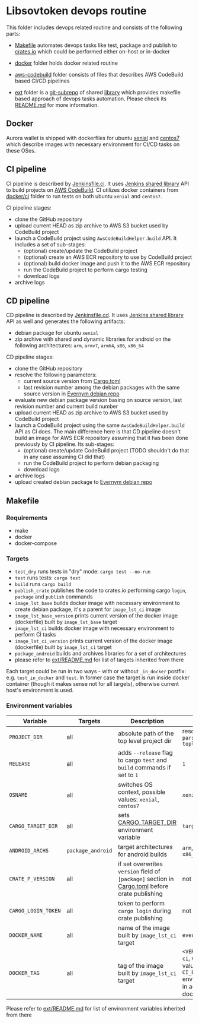 # Libsovtoken devops routine

This folder includes devops related routine and consists of the following parts:
- [Makefile](Makefile) automates devops tasks like test, package and publish to [crates.io](https://crates.io/) which could be performed either on-host or in-docker
- [docker](docker) folder holds docker related routine
- [aws-codebuild](aws-codebuild) folder consists of files that describes AWS CodeBuild based CI/CD pipelines
- [ext](ext) folder is a [git-subrepo][d003158e] of shared [library](https://github.com/evernym/jenkins-shared/tree/devops-shared) which provides makefile based approach of devops tasks automation. Please check its [README.md](ext/README.md) for more information.

  [d003158e]: https://github.com/ingydotnet/git-subrepo "git-subrepo"

## Docker

Aurora wallet is shipped with dockerfiles for ubuntu [xenial](docker/ci/xenial/Dockerfile) and [centos7](docker/ci/xenial/Dockerfile) which describe images with necessary environment for CI/CD tasks on these OSes.

## CI pipeline

CI pipeline is described by [Jenkinsfile.ci](aws-codebuild/Jenkinsfile.ci). It uses [Jenkins shared library](https://github.com/evernym/jenkins-shared/tree/aws-codebuild) API to build projects on [AWS CodeBuild](https://aws.amazon.com/codebuild/). CI utilizes docker containers from [docker/ci](docker/ci) folder to run tests on both ubuntu `xenial` and `centos7`.

CI pipeline stages:
- clone the GitHub repository
- upload current HEAD as zip archive to AWS S3 bucket used by CodeBuild project
- launch a CodeBuild project using `AwsCodeBuildHelper.build` API. It includes a set of sub-stages:
  - (optional) create/update the CodeBuild project
  - (optional) create an AWS ECR repository to use by CodeBuild project
  - (optional) build docker image and push it to the AWS ECR repository
  - run the CodeBuild project to perform cargo testing
  - download logs
- archive logs

## CD pipeline

CD pipeline is described by [Jenkinsfile.cd](aws-codebuild/Jenkinsfile.cd). It uses [Jenkins shared library](https://github.com/evernym/jenkins-shared/tree/aws-codebuild) API as well and generates the following artifacts:
- debian package for ubuntu `xenial`
- zip archive with shared and dynamic libraries for android on the following architectures: `arm`, `armv7`, `arm64`, `x86`, `x86_64`

CD pipeline stages:
- clone the GitHub repository
- resolve the following parameters:
  - current source version from [Cargo.toml](../libsovtoken/Cargo.toml)
  - last revision number among the debian packages with the same source version in [Evernym debian repo](https://repo.corp.evernym.com/deb/dists/evernym-agency-dev-ubuntu/)
- evaluate new debian package version basing on source version, last revision number and current build number
- upload current HEAD as zip archive to AWS S3 bucket used by CodeBuild project
- launch a CodeBuild project using the same `AwsCodeBuildHelper.build` API as CI does. The main difference here is that CD pipeline doesn't build an image for AWS ECR repository assuming that it has been done previously by CI pipeline. Its sub-stages:
  - (optional) create/update CodeBuild project (TODO shouldn't do that in any case assuming CI did that)
  - run the CodeBuild project to perform debian packaging
  - download logs
- archive logs
- upload created debian package to [Evernym debian repo](https://repo.corp.evernym.com/deb/dists/evernym-agency-dev-ubuntu/)

## Makefile

### Requirements

- make
- docker
- docker-compose

### Targets
- `test_dry` runs tests in "dry" mode: `cargo test --no-run`
- `test` runs tests: `cargo test`
- `build` runs `cargo build`
- `publish_crate` publishes the code to crates.io performing cargo `login`, `package` and `publish` commands
- `image_lst_base` builds docker image with necessary environment to create debian package, it's a parent for `image_lst_ci` image
- `image_lst_base_version` prints current version of the docker image (dockerfile) built by `image_lst_base` target
- `image_lst_ci` builds docker image with necessary environment to perform CI tasks
- `image_lst_ci_version` prints current version of the docker image (dockerfile) built by `image_lst_ci` target
- `package_android` builds and archives libraries for a set of architectures
- please refer to [ext/README.md](ext/README.md) for list of targets inherited from there



Each target could be run in two ways - with or without `_in_docker` postfix: e.g. `test_in_docker` and `test`. In former case the target is run inside docker container (though it makes sense not for all targets), otherwise current host's environment is used.

### Environment variables

| Variable      | Targets | Description | Default
|---            |---                  |---|---|
| `PROJECT_DIR`       | all  | absolute path of the top level project dir   |resolved as `git rev-parse --show-toplevel`   |
|  `RELEASE`          | all  | adds `--release` flag to cargo `test` and `build` commands if set to `1`  | `1`  |
|  `OSNAME`           | all  | switches OS context, possible values: `xenial`, `centos7`|`xenial`|
|  `CARGO_TARGET_DIR` | all  | sets [CARGO_TARGET_DIR](https://doc.rust-lang.org/cargo/reference/environment-variables.html) environment variable|`target/$(OSNAME)`    |
| `ANDROID_ARCHS`     |`package_android`  | target architectures for android builds  |`arm`, `armv7`, `arm64`, `x86`, `x86_64`|
| `CRATE_P_VERSION`   | all  | if set overwrites `version` field of `[package]` section in [Cargo.toml](../libsovtoken/Cargo.toml) before crate publishing| not set  |
| `CARGO_LOGIN_TOKEN` | all  | token to perform `cargo login` during crate publishing  |not set|
| `DOCKER_NAME`       | all  | name of the image built by `image_lst_ci` target |`evernym/libsovtoken`|
|  `DOCKER_TAG`       | all  | tag of the image built by `image_lst_ci` target| `<VERSION>-$(OSNAME)-ci`, where `VERSION` is value of `CI_ENV_VERSION` environment variable in accordant dockerfile     |

Please refer to [ext/README.md](ext/README.md) for list of environment variables inherited from there
